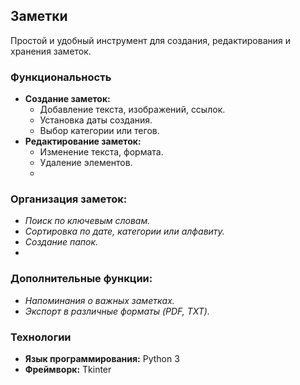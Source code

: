 ## Заметки

Простой и удобный инструмент для создания, редактирования и хранения заметок.

### Функциональность

* **Создание заметок:**
  * Добавление текста, изображений, ссылок.
  * Установка даты создания.
  * Выбор категории или тегов.
* **Редактирование заметок:**
  * Изменение текста, формата.
  * Удаление элементов.
  * 
### Организация заметок:
* *Поиск по ключевым словам.*
* *Сортировка по дате, категории или алфавиту.*
* *Создание папок.*
* 
### Дополнительные функции:
* *Напоминания о важных заметках.*
* *Экспорт в различные форматы (PDF, TXT).*

### Технологии

* **Язык программирования:** Python 3
* **Фреймворк:** Tkinter
